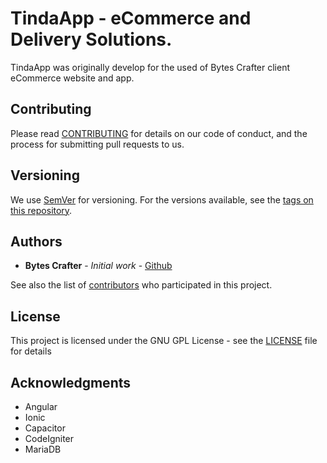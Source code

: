 # TindaApp - eCommerce and Delivery Solutions.

TindaApp was originally develop for the used of Bytes Crafter client eCommerce website and app.

## Contributing

Please read [CONTRIBUTING](CONTRIBUTING) for details on our code of conduct, and the process for submitting pull requests to us.

## Versioning

We use [SemVer](http://semver.org/) for versioning. For the versions available, see the [tags on this repository](https://github.com//BytesCrafter/TindaApp/tags). 

## Authors

* **Bytes Crafter** - *Initial work* - [Github](https://github.com/BytesCrafter)

See also the list of [contributors](https://github.com//BytesCrafter/TindaApp/graphs/contributors) who participated in this project.

## License

This project is licensed under the GNU GPL License - see the [LICENSE](LICENSE) file for details

## Acknowledgments

* Angular
* Ionic
* Capacitor
* CodeIgniter
* MariaDB
